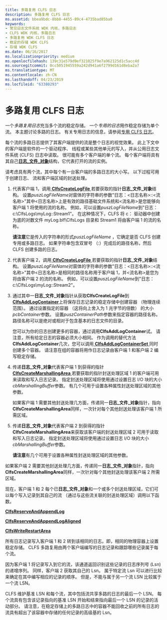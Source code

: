 ```yaml
---
title: 多路复用 CLFS 日志
description: 多路复用 CLFS 日志
ms.assetid: bbea9bdc-8bb8-4455-89c4-4735bad85ba0
keywords:
- 常见日志文件系统 WDK 内核，多路日志
- CLFS WDK 内核，多路日志
- 多路复用 WDK CLFS 日志
- 稳定的存储 WDK CLFS
- 存储 WDK CLFS
ms.date: 06/16/2017
ms.localizationpriority: medium
ms.openlocfilehash: 139c31e579d9ef321025f9e7a962125d1c5acc4d
ms.sourcegitcommit: 0cc5051945559a242d941a6f2799d161d8eba2a7
ms.translationtype: MT
ms.contentlocale: zh-CN
ms.lasthandoff: 04/23/2019
ms.locfileid: "63380293"
---
```

# <a name="multiplexed-clfs-logs"></a>多路复用 CLFS 日志





一个*多路复用日志*充当多个流的稳定存储。 一个*专用的日志*用作稳定存储为单个流。 本主题讨论多路的日志。 有关专用日志的信息，请参阅[专用 CLFS 日志](dedicated-clfs-logs.md)。

每个流的多路日志提供了其客户端提供的流是整个日志的视觉效果。 此上下文中的客户端是软件的一个驱动程序、 线程或某些其他单元的写入，并从公用日志文件系统 (CLFS) 日志中读取。 很可能有多个客户端的单个流。 每个客户端将具有其自己[**日志\_文件\_对象**](https://msdn.microsoft.com/library/windows/hardware/ff554316)结构，它代表打开的流的实例。

请考虑具有两个流，其中每个有一台客户端的多路日志的大小写。 以下过程可用于创建日志、 流和客户端区域的封送处理。

1.  代表客户端 1，调用[ **ClfsCreateLogFile** ](https://msdn.microsoft.com/library/windows/hardware/ff540792)若要获取的指针**日志\_文件\_对象**结构。 设置*puszLogFileName*对窗体的字符串的参数"日志：&lt;日志名称&gt;::&lt;流名称&gt;"其中&lt;日志名称&gt;上是有效的路径基础文件系统和&lt;流名称&gt;是您能够向客户端 1 将使用的流的名称。 例如，可以设置*puszLogFileName*到"日志： c:\\ClfsLogs\\myLog::Stream1"。 在这种情况下，CLFS 将 c： 驱动器中创建为底的对数文件 myLog.blf\\ClfsLogs 目录和 Stream1 将由客户端 1 的流的名称。

    **请注意**它是传入的字符串的形式*puszLogFileName* ，它确定是否 CLFS 创建专用或多路日志。 如果字符串包含双冒号 （:）完成后的路径名称，然后 CLFS 创建多路的日志。



2.  代表客户端 2，调用[ **ClfsCreateLogFile** ](https://msdn.microsoft.com/library/windows/hardware/ff540792)若要获取的指针**日志\_文件\_对象**结构。 设置*puszLogFileName*对窗体的字符串的参数"日志：&lt;日志名称&gt;::&lt;流名称&gt;"其中&lt;日志名称&gt;是相同的路径名称用于客户端 1，并&lt;流名称&gt;是您为将由客户端 2 的流的名称。 例如，可以设置*puszLogFileName*到"日志： c:\\ClfsLogs\\myLog::Stream2"。

3.  通过其中一**日志\_文件\_对象**指针从获取**ClfsCreateLogFile**到[ **ClfsAddLogContainer**](https://msdn.microsoft.com/library/windows/hardware/ff540768)上将保存日志记录的稳定存储中创建容器 （物理连续范围）。 通过设置指定的容器 （这将向上舍入为 1 兆字节的倍数） 的大小*pcbContainer*参数。 设置*puszContainerPath*参数来指定容器的路径名称。 路径名称可以是绝对或相对于包含基本的日志文件的目录。

    您可以为你的日志创建更多的容器，通过调用**ClfsAddLogContainer**试。 请注意，所有给定日志的容器必须大小相同。 作为调用的替代方法**ClfsAddLogContainer**几次，您可以调用[ **ClfsAddLogContainerSet** ](https://msdn.microsoft.com/library/windows/hardware/ff540770)同时创建多个容器。 请注意在组的容器将用作日志记录由客户端 1 和客户端 2 编写稳定存储。

4.  传递**日志\_文件\_对象**代表客户端 1 到获得的指针[ **ClfsCreateMarshallingArea** ](https://msdn.microsoft.com/library/windows/hardware/ff541520)若要获取的指针封送处理区域 1 的客户端可用来读取和写入日志记录。 指定封送处理区域将使用通过设置日志 I/O 块的大小*cbMarshallingBuffer*参数。 有几个可用于设置各种属性封送处理区域的其他参数。

    如果客户端 1 需要其他封送处理几方面，传递同一**日志\_文件\_对象**指针，指向**ClfsCreateMarshallingArea**同样，一次针对每个其他封送处理该客户端 1 所需区域。

5.  传递**日志\_文件\_对象**代表客户端 2 到获得的指针**ClfsCreateMarshallingArea**来获取该客户端的封送处理区域 2 可用于读取和写入日志记录。 指定封送处理区域将使用通过设置日志 I/O 块的大小*cbMarshallingBuffer*参数。

    **请注意**有几个可用于设置各种属性封送处理区域的其他参数。




如果客户端 2 需要其他封送处理几方面，传递同一**日志\_文件\_对象**指针，指向**ClfsCreateMarshallingArea**同样，一次针对每个其他封送处理该客户端 2 所需区域。


现在，客户端 1 和 2 每个已**日志\_文件\_对象**和一个或多个封送处理区域，它们可以每个写入记录到其自己的流 （通过与这些流关联的封送处理区域）调用以下函数。

[**ClfsReserveAndAppendLog**](https://msdn.microsoft.com/library/windows/hardware/ff541723)

[**ClfsReserveAndAppendLogAligned**](https://msdn.microsoft.com/library/windows/hardware/ff541726)

[**ClfsWriteRestartArea**](https://msdn.microsoft.com/library/windows/hardware/ff541770)

所有日志记录写入客户端 1 和 2 转到该相同的日志。即，相同的物理容器上设置稳定存储。 CLFS 多路复用由两个客户端编写的日志记录和跟踪哪些记录属于每个流。

因为客户端 1 将记录写入到它的流，该通道返回识别这些记录的日志序列号 (Lsn) 的递增序列。 同样，客户端 2 获取其自己的 Lsn。 属于特定流 Lsn 可以进行比较来确定在其中编写相应的记录的顺序。 但是，不能与属于另一个流 LSN 比较属于一个流 LSN。

CLFS 维护基准 LSN 和每个流，其中包括流共享多路的日志的最后一个 LSN。 每个流具有包含该记录指向的基准 LSN 开始和结束指向最后一个 LSN 的记录的活动部分。 请注意，在稳定存储上的多路日志中的容器不能回收之前的所有日志的流具有超出了该容器中存储的任何记录的高级基的 Lsn。








